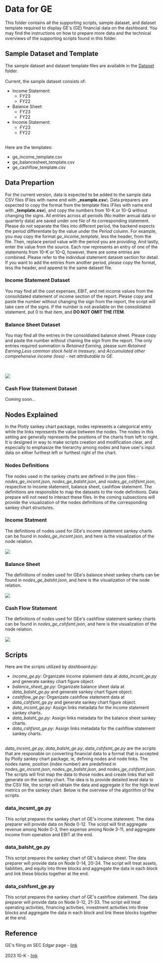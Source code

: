 # Data for GE
This folder contains all the supporting scripts, sample dataset, and dataset template required to display GE's (GE) financial data on the dashboard. You may find the instructions on how to prepare more data and the technical overviews of the supporting scripts found in this folder.

## Sample Dataset and Template
The sample dataset and dataset template files are available in the [Dataset](dataset) folder. 
<br><br>
Current, the sample dataset consists of:
<ul>
	<li>Income Statement:<ul>
		<li>FY23</li>
		<li>FY22</li>
		</ul>
	</li>
	<li>Balance Sheet:<ul>
		<li>FY23</li>
		<li>FY22</li>
		</ul>
	</li>
	<li>Income Statement:<ul>
		<li>FY23</li>
		<li>FY22</li>
		</ul>
	</li>
</ul>

<br>
Here are the templates:
<ul>
	<li>ge_income_template.csv</li>
	<li>ge_balancesheet_template.csv</li>
	<li>ge_cashflow_template.csv</li>
</ul>

## Data Prepartion
For the current version, data is expected to be added to the sample data CSV files (Files with name end with <b>\_example.csv</b>). Data preparers are expected to copy the format from the template files (Files with name end with <b>\_template.csv</b>), and copy the numbers from 10-K or 10-Q without changing the signs. All entries across all periods (No matter annual data or quarterly data) are saved under one file of its corresponding statement. Please do not separate the files into different period, the backend expects the period differentiate by the value under the <i>Period</i> column. For example, you may copy the format <i>ge_income_template</i>, less the header, from the file. Then, replace period value with the period you are providing. And lastly, enter the value from the source. Each row represents an entry of one of the statements from 10-K or 10-Q, however, there are some entries are combined. Please refer to the individual statement dataset section for detail. If you want to add the entries from another period, please copy the format, less the header, and append to the same dataset file.

### Income Statement Dataset
You may find all the cost expenses, EBIT, and net income values from the consolidated statement of income section of the report. Please copy and paste the number without changing the sign from the report, the script will take care of the signs. If the number is not available on the consolidated statement, put 0 to that item, and <b>DO NOT OMIT THE ITEM</b>.

### Balance Sheet Dataset
You may find all the entries in the consoldiated balance sheet. Please copy and paste the number without chaning the sign from the report. The only entries required summation is <i>Retained Earning</i>, please sum <i>Retained Earning</i>,<i>Less common stock held in treasury</i>, and <i>Accumulated other comprehensive income (loss) - net attributable to GE</i>.

<br><br>
<img src=Images/ge_balsht_cal_explain.png>

### Cash Flow Statement Dataset
Coming soon...

## Nodes Explained
In the Plotly sankey chart package, nodes represents a categorical entry while the links represents the value between the nodes. The nodes in this setting are generally represents the positions of the charts from left to right. It is designed in way to make scripts creation and modification clear, and especially to emphasize the hierarchy among nodes and have user's input data on either furthest left or furthest right of the chart.

### Nodes Definitions
The nodes used in the sankey charts are defined in the json files - <i>nodes_ge_incsmt.json</i>, <i>nodes_ge_balsht.json</i>, and <i>nodes_ge_cshfsmt.json</i>, respective to income statement, balance sheet, cashflow statement. The definitions are responsible to map the datasets to the node definitions. Data prepare will not need to interact these files. In the coming subsections will provide the visualization of the nodes definitions of the corresponding sankey chart structures.

### Income Statment
The definitions of nodes used for GEe's income statement sankey charts can be found in <i>nodes_ge_incsmt.json</i>, and here is the visualization of the node relation.
<br><br>
<img src=Images/ge_incsmt_sankey.png>

### Balance Sheet
The definitions of nodes used for GEe's balance sheet sankey charts can be found in <i>nodes_ge_balsht.json</i>, and here is the visualization of the node relation.
<br><br>
<img src=Images/ge_bal_sankey.png>


### Cash Flow Statement
The definitions of nodes used for GEe's cashflow statement sankey charts can be found in <i>nodes_ge_cshfsmt.json</i>, and here is the visualization of the node relation.
<br><br>
<img src=Images/ge_cshfsmt_sankey.png>


## Scripts
Here are the scripts utilized by <i>dashboard.py</i>:
<ul>
	<li><i>income_ge.py</i>: Organizate income statement data at <i>data_incsmt_ge.py</i> and generate sankey chart figure object.</li>
	<li><i>balance_sheet_ge.py</i>: Organizate balance sheet data at <i>data_balsht_ge.py</i> and generate sankey chart figure object.</li>
	<li><i>cashflow_ge.py</i>: Organizate cashflow statement data at <i>data_cshfsmt_ge.py</i> and generate sankey chart figure object.</li>
	<li><i>data_incsmt_ge.py</i>: Assign links metadata for the income statement sankey charts.</li>
	<li><i>data_balsht_ge.py</i>: Assign links metadata for the balance sheet sankey charts.</li>
	<li><i>data_cshfsmt_ge.py</i>: Assign links metadata for the cashflow statement sankey charts.</li>
</ul>

<br>
<i>data_incsmt_ge.py</i>, <i>data_balsht_ge.py</i>, <i>data_cshfsmt_ge.py</i> are the scripts that are responable on converting financial data to a format that is accepted by Plotly sankey chart package, ie, defining nodes and node links. The nodes name, position (index number) are predefined in <i>nodes_ge_incsmt.json</i>, <i>nodes_ge_balsht.json</i>, and <i>nodes_ge_cshfsmt.json</i>. The scripts will first map the data to those nodes and create links that will generate on the sankey chart. The idea is to provide detailed level data to the CSV file, the script will obtain the data and aggregate it for the high level metrics on the sankey chart. Below is the overview of the algorithm of the scripts.

### data_incsmt_ge.py
This script prepares the sankey chart of GE's income statement. The data preparer will provide data on Node 0-12. The scirpt will first aggregate revenue among Node 0-3, then expense among Node 3-11, and aggregate income from operation and EBIT at the end.

### data_balsht_ge.py
This script prepares the sankey chart of GE's balance sheet. The data preparer will provide data on Node 0-14, 20-34. The script will treat assets, liabilities, and equity into three blocks and aggregate the data in each block and link these blocks together at the end.

### data_cshfsmt_ge.py
This script prepares the sankey chart of GE's cashflow statement. The data preparer will provide data on Node 0-12, 21-33. The script will treat operating activities, financing activities, investment activities into three blocks and aggregate the data in each block and link these blocks together at the end.


## Reference
GE's filing on SEC Edgar page - <a href="https://www.sec.gov/edgar/browse/?CIK=40545&owner=exclude">link</a>
<br><br>
2023 10-K - <a href="https://www.sec.gov/Archives/edgar/data/40545/000004054524000027/ge-20231231.htm">link</a>